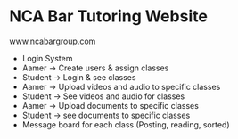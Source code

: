 # NCA Bar Tutoring Website

www.ncabargroup.com

- Login System
- Aamer -> Create users & assign classes
- Student -> Login & see classes
- Aamer -> Upload videos and audio to specific classes
- Student -> See videos and audio for classes
- Aamer -> Upload documents to specific classes
- Student -> see documents to specific classes
- Message board for each class (Posting, reading, sorted)
